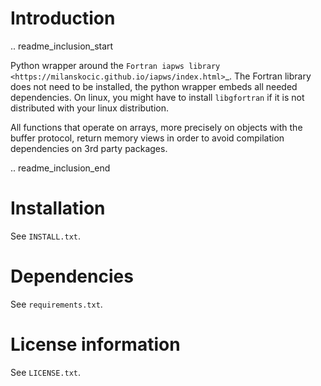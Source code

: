 Introduction
==============

 .. readme_inclusion_start

Python wrapper around the
`Fortran iapws library <https://milanskocic.github.io/iapws/index.html>`_.
The Fortran library does not need to be installed, the python wrapper embeds all needed dependencies.
On linux, you might have to install `libgfortran` if it is not distributed with your linux distribution. 

All functions that operate on arrays, more precisely on objects with the buffer protocol, return memory views
in order to avoid compilation dependencies on 3rd party packages.

.. readme_inclusion_end 


Installation
===================
See  ``INSTALL.txt``.

Dependencies
================

See ``requirements.txt``.


License information
===========================
See ``LICENSE.txt``.
